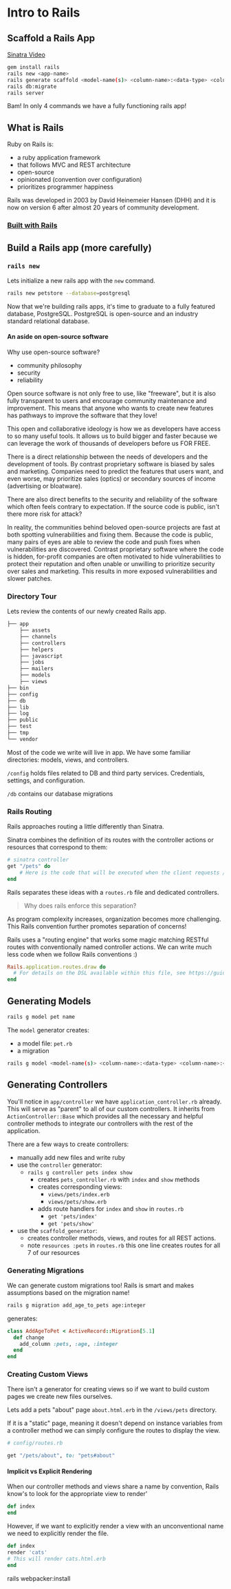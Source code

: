 # Intro to Rails

## Scaffold a Rails App

[Sinatra Video](https://www.youtube.com/watch?v=9ML8PrP3A8E)

```bash
gem install rails
rails new <app-name>
rails generate scaffold <model-name(s)> <column-name>:<data-type> <column-name>:<data-type> ...
rails db:migrate
rails server
```

Bam! In only 4 commands we have a fully functioning rails app!

## What is Rails

Ruby on Rails is:

- a ruby application framework
- that follows MVC and REST architecture
- open-source
- opinionated (convention over configuration)
- prioritizes programmer happiness

Rails was developed in 2003 by David Heinemeier Hansen (DHH) and it is now on version 6 after almost 20 years of community development.

### [Built with Rails](https://skillcrush.com/blog/37-rails-sites/)

## Build a Rails app (more carefully)

### `rails new`

Lets initialize a new rails app with the `new` command.

```bash
rails new petstore --database=postgresql
```

Now that we're building rails apps, it's time to graduate to a fully featured database, PostgreSQL. PostgreSQL is open-source and an industry standard relational database.

#### An aside on open-source software

Why use open-source software?

- community philosophy
- security
- reliability

Open source software is not only free to use, like "freeware", but it is also fully transparent to users and encourage community maintenance and improvement. This means that anyone who wants to create new features has pathways to improve the software that they love!

This open and collaborative ideology is how we as developers have access to so many useful tools. It allows us to build bigger and faster because we can leverage the work of thousands of developers before us FOR FREE.

There is a direct relationship between the needs of developers and the development of tools. By contrast proprietary software is biased by sales and marketing. Companies need to predict the features that users want, and even worse, may prioritize sales (optics) or secondary sources of income (advertising or bloatware).

There are also direct benefits to the security and reliability of the software which often feels contrary to expectation. If the source code is public, isn't there more risk for attack?

In reality, the communities behind beloved open-source projects are fast at both spotting vulnerabilities and fixing them. Because the code is public, many pairs of eyes are able to review the code and push fixes when vulnerabilities are discovered. Contrast proprietary software where the code is hidden, for-profit companies are often motivated to hide vulnerabilities to protect their reputation and often unable or unwilling to prioritize security over sales and marketing. This results in more exposed vulnerabilities and slower patches.

### Directory Tour

Lets review the contents of our newly created Rails app.

```bash
├── app
    ├── assets
    ├── channels
    ├── controllers
    ├── helpers
    ├── javascript
    ├── jobs
    ├── mailers
    ├── models
    ├── views
├── bin
├── config
├── db
├── lib
├── log
├── public
├── test
├── tmp
└── vendor
```

Most of the code we write will live in app. We have some familiar directories: models, views, and controllers.

`/config` holds files related to DB and third party services. Credentials, settings, and configuration.

`/db` contains our database migrations

### Rails Routing

Rails approaches routing a little differently than Sinatra.

Sinatra combines the definition of its routes with the controller actions or resources that correspond to them:

```ruby
# sinatra controller
get "/pets" do
    # Here is the code that will be executed when the client requests /books
end
```

Rails separates these ideas with a `routes.rb` file and dedicated controllers.

> Why does rails enforce this separation?

As program complexity increases, organization becomes more challenging. This Rails convention further promotes separation of concerns!

Rails uses a "routing engine" that works some magic matching RESTful routes with conventionally named controller actions. We can write much less code when we follow Rails conventions :)

```ruby
Rails.application.routes.draw do
  # For details on the DSL available within this file, see https://guides.rubyonrails.org/routing.html
end

```

## Generating Models

```bash
rails g model pet name
```

The `model` generator creates:
- a model file: `pet.rb`
- a migration

```bash
rails g model <model-name(s)> <column-name>:<data-type> <column-name>:<data-type>
```

## Generating Controllers

You'll notice in `app/controller` we have `application_controller.rb` already. This will serve as "parent" to all of our custom controllers. It inherits from `ActionController::Base` which provides all the necessary and helpful controller methods to integrate our controllers with the rest of the application.

There are a few ways to create controllers:

- manually add new files and write ruby
- use the `controller` generator: 
  - `rails g controller pets index show`
    - creates `pets_controller.rb` with `index` and `show` methods
    - creates corresponding views:
      - `views/pets/index.erb`
      - `views/pets/show.erb`
    - adds route handlers for `index` and `show` in `routes.rb`
      - `get 'pets/index'`
      - `get 'pets/show'`
- use the `scaffold_generator`:
  - creates controller methods, views, and routes for all REST actions.
  - note `resources :pets` in `routes.rb` this one line creates routes for all 7 of our resources

### Generating Migrations

We can generate custom migrations too!
Rails is smart and makes assumptions based on the migration name!

```bash
rails g migration add_age_to_pets age:integer
```

generates:

```ruby
class AddAgeToPet < ActiveRecord::Migration[5.1]
  def change
    add_column :pets, :age, :integer
  end
end
```

### Creating Custom Views

There isn't a generator for creating views so if we want to build custom pages we create new files ourselves.

Lets add a pets "about" page `about.html.erb` in the `/views/pets` directory.

If it is a "static" page, meaning it doesn't depend on instance variables from a controller method we can simply configure the routes to display the view.

```ruby
# config/routes.rb

get "/pets/about", to: "pets#about"
```

#### Implicit vs Explicit Rendering

When our controller methods and views share a name by convention, Rails know's to look for the appropriate view to render'

```ruby
def index
end
```

However, if we want to explicitly render a view with an unconventional name we need to explicitly render the file.

```ruby
def index
render 'cats'
# This will render cats.html.erb
end
```

 rails webpacker:install